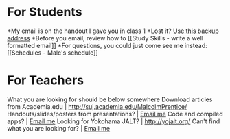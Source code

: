 #  For Students
*My email is on the handout I gave you in class 1
*Lost it? <a href="mailto:notmyrealaddressjustaspamfilter@alba-english.com">Use this backup address</a>
*Before you email, review how to [[Study Skills - write a well formatted email]]
*For questions, you could just come see me instead: [[Schedules - Malc's schedule]]

# For Teachers
What you are looking for should be below somewhere
Download articles from Academia.edu 			| http://suj.academia.edu/MalcolmPrentice/ 
Handouts/slides/posters from presentations? 	| <a href="mailto:notmyrealaddressjustaspamfilter@alba-english.com">Email me</a>
Code and compiled apps?						    | <a href="mailto:notmyrealaddressjustaspamfilter@alba-english.com">Email me</a>
Looking for Yokohama JALT?  					| http://yojalt.org/ 
Can't find what you are looking for? 			| <a href="mailto:notmyrealaddressjustaspamfilter@alba-english.com">Email me</a>